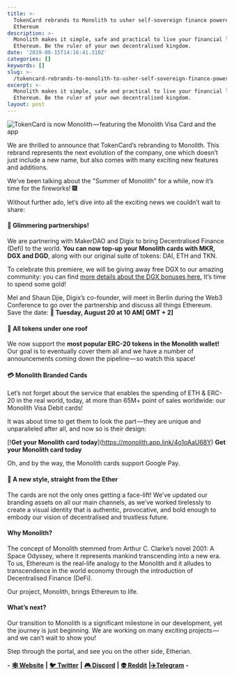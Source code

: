 ```yaml
---
title: >-
  TokenCard rebrands to Monolith to usher self-sovereign finance powered by
  Ethereum
description: >-
  Monolith makes it simple, safe and practical to live your financial life on
  Ethereum. Be the ruler of your own decentralised kingdom.
date: '2019-08-15T14:16:41.310Z'
categories: []
keywords: []
slug: >-
  /tokencard-rebrands-to-monolith-to-usher-self-sovereign-finance-powered-by-ethereum
excerpt: >-
  Monolith makes it simple, safe and practical to live your financial life on
  Ethereum. Be the ruler of your own decentralised kingdom.
layout: post
---
```


![TokenCard is now Monolith — featuring the Monolith Visa Card and the app](https://cdn-images-1.medium.com/max/2560/1*kCFgcfRzore3mLX0OQnqfA.png)

We are thrilled to announce that TokenCard’s rebranding to Monolith. This rebrand represents the next evolution of the company, one which doesn’t just include a new name, but also comes with many exciting new features and additions.

We’ve been talking about the "Summer of Monolith" for a while, now it’s time for the fireworks! 🎆

Without further ado, let’s dive into all the exciting news we couldn’t wait to share:

#### 🌟 Glimmering partnerships!

We are partnering with MakerDAO and Digix to bring Decentralised Finance (Defi) to the world. **You can now top-up your Monolith cards with MKR, DGX and DGD**, along with our original suite of tokens: DAI, ETH and TKN.

To celebrate this premiere, we will be giving away free DGX to our amazing community: you can find [more details about the DGX bonuses here.](https://medium.com/monolith/monolith-partners-with-digix-to-make-digital-gold-spendable-anywhere-and-we-are-giving-away-free-3eb887a847d8) It’s time to spend some gold!

Mel and Shaun Djie, Digix’s co-founder, will meet in Berlin during the Web3 Conference to go over the partnership and discuss all things Ethereum. Save the date: **📅 Tuesday, August 20 at 10 AM\[ GMT + 2\]**

#### 🏡 All tokens under one roof

We now support the **most popular ERC-20 tokens in the Monolith wallet!** Our goal is to eventually cover them all and we have a number of announcements coming down the pipeline — so watch this space!

#### 💳 Monolith Branded Cards

Let’s not forget about the service that enables the spending of ETH & ERC-20 in the real world, today, at more than 65M+ point of sales worldwide: our Monolith Visa Debit cards!

It was about time to get them to look the part — they are unique and unparalleled after all, and now so is their design:

[!**Get your Monolith card today**[](https://cdn-images-1.medium.com/max/800/1*vxajvCZ9ozQeqfBDenk_yQ.png)](https://monolith.app.link/4o1oAaU68Y)
**Get your Monolith card today**

Oh, and by the way, the Monolith cards support Google Pay.

#### 🧬 A new style, straight from the Ether

The cards are not the only ones getting a face-lift! We’ve updated our branding assets on all our main channels, as we’ve worked tirelessly to create a visual identity that is authentic, provocative, and bold enough to embody our vision of decentralised and trustless future.

#### Why Monolith?

The concept of Monolith stemmed from Arthur C. Clarke’s novel 2001: A Space Odyssey, where it represents mankind transcending into a new era. To us, Ethereum is the real-life analogy to the Monolith and it alludes to transcendence in the world economy through the introduction of Decentralised Finance (DeFi).

Our project, Monolith, brings Ethereum to life.

#### What’s next?

Our transition to Monolith is a significant milestone in our development, yet the journey is just beginning. We are working on many exciting projects — and we can’t wait to show you!

Step through the portal, and see you on the other side, Etherian.

**\-** [**🕸 Website**](https://monolith.xyz/) **|** [**🐦 Twitter**](https://twitter.com/monolith_web3) **|** [**🎮 Discord**](https://discord.gg/GN6gGEP) **|** [**👽 Reddit**](https://www.reddit.com/r/Monolith_Web3/) **|**[**✈️Telegram**](https://t.me/Monolith_Web3) **-**